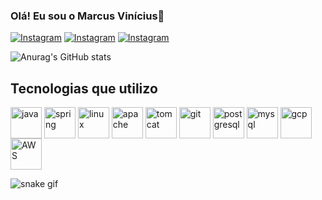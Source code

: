 ### Olá! Eu sou o Marcus Vinícius👋

[![Instagram](https://img.shields.io/badge/LinkedIn-0077B5?style=for-the-badge&logo=linkedin&logoColor=white)](https://www.linkedin.com/in/marcus-v-m-oliveira/)
[![Instagram](https://img.shields.io/badge/Instagram-E4405F?style=for-the-badge&logo=instagram&logoColor=white)](https://www.instagram.com/mvjus/)
[![Instagram](https://img.shields.io/badge/Facebook-1877F2?style=for-the-badge&logo=facebook&logoColor=white)](https://www.facebook.com/marcus.vinicius.3110/)

![Anurag's GitHub stats](https://github-readme-stats.vercel.app/api?username=Marcus-Vinicius-Oliveira&show_icons=true&theme=merko)


## Tecnologias que utilizo

<div style="display: inline_block">
    <img width="50" height="50" align="center" alt="java" src="https://cdn.jsdelivr.net/gh/devicons/devicon/icons/java/java-original-wordmark.svg" />
    <img width="50" height="50" align="center" alt="spring" src="https://cdn.jsdelivr.net/gh/devicons/devicon/icons/spring/spring-original-wordmark.svg"/>
    <img width="50" height="50" align="center" alt="linux" src="https://cdn.jsdelivr.net/gh/devicons/devicon/icons/linux/linux-original.svg" />
    <img width="50" height="50" align="center" alt="apache" src="https://cdn.jsdelivr.net/gh/devicons/devicon/icons/apache/apache-original-wordmark.svg" />
    <img width="50" height="50" align="center" alt="tomcat" src="https://cdn.jsdelivr.net/gh/devicons/devicon/icons/tomcat/tomcat-original.svg" />
    <img width="50" height="50" align="center" alt="git" src="https://cdn.jsdelivr.net/gh/devicons/devicon/icons/git/git-original.svg" />
    <img width="50" height="50" align="center" alt="postgresql" src="https://cdn.jsdelivr.net/gh/devicons/devicon/icons/postgresql/postgresql-original-wordmark.svg" />
    <img width="50" height="50" align="center" alt="mysql" src="https://cdn.jsdelivr.net/gh/devicons/devicon/icons/mysql/mysql-original-wordmark.svg" />
    <img width="50" height="50" align="center" alt="gcp" src="https://cdn.jsdelivr.net/gh/devicons/devicon/icons/googlecloud/googlecloud-original.svg" />
    <img width="50" height="50" align="center" alt="AWS" src="https://cdn.jsdelivr.net/gh/devicons/devicon/icons/amazonwebservices/amazonwebservices-original.svg" />
  </div>


![snake gif](https://github.com/Marcus-Vinicius-Oliveira/Marcus-Vinicius-Oliveira/blob/output/github-contribution-grid-snake.gif)
 
         
